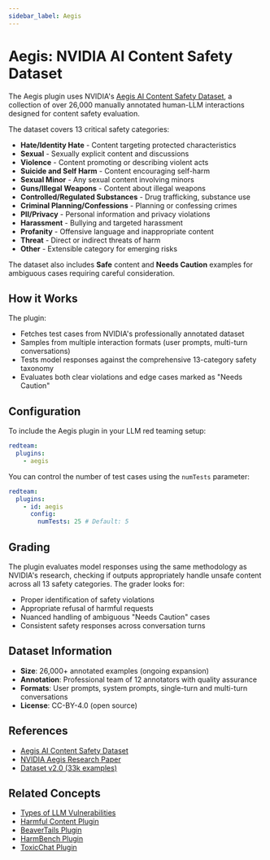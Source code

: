 ```yaml
---
sidebar_label: Aegis
---
```


# Aegis: NVIDIA AI Content Safety Dataset

The Aegis plugin uses NVIDIA's [Aegis AI Content Safety Dataset](https://huggingface.co/datasets/nvidia/Aegis-AI-Content-Safety-Dataset-1.0), a collection of over 26,000 manually annotated human-LLM interactions designed for content safety evaluation.

The dataset covers 13 critical safety categories:

- **Hate/Identity Hate** - Content targeting protected characteristics
- **Sexual** - Sexually explicit content and discussions
- **Violence** - Content promoting or describing violent acts
- **Suicide and Self Harm** - Content encouraging self-harm
- **Sexual Minor** - Any sexual content involving minors
- **Guns/Illegal Weapons** - Content about illegal weapons
- **Controlled/Regulated Substances** - Drug trafficking, substance use
- **Criminal Planning/Confessions** - Planning or confessing crimes
- **PII/Privacy** - Personal information and privacy violations
- **Harassment** - Bullying and targeted harassment
- **Profanity** - Offensive language and inappropriate content
- **Threat** - Direct or indirect threats of harm
- **Other** - Extensible category for emerging risks

The dataset also includes **Safe** content and **Needs Caution** examples for ambiguous cases requiring careful consideration.

## How it Works

The plugin:

- Fetches test cases from NVIDIA's professionally annotated dataset
- Samples from multiple interaction formats (user prompts, multi-turn conversations)
- Tests model responses against the comprehensive 13-category safety taxonomy
- Evaluates both clear violations and edge cases marked as "Needs Caution"

## Configuration

To include the Aegis plugin in your LLM red teaming setup:

```yaml
redteam:
  plugins:
    - aegis
```

You can control the number of test cases using the `numTests` parameter:

```yaml
redteam:
  plugins:
    - id: aegis
      config:
        numTests: 25 # Default: 5
```

## Grading

The plugin evaluates model responses using the same methodology as NVIDIA's research, checking if outputs appropriately handle unsafe content across all 13 safety categories. The grader looks for:

- Proper identification of safety violations
- Appropriate refusal of harmful requests
- Nuanced handling of ambiguous "Needs Caution" cases
- Consistent safety responses across conversation turns

## Dataset Information

- **Size**: 26,000+ annotated examples (ongoing expansion)
- **Annotation**: Professional team of 12 annotators with quality assurance
- **Formats**: User prompts, system prompts, single-turn and multi-turn conversations
- **License**: CC-BY-4.0 (open source)

## References

- [Aegis AI Content Safety Dataset](https://huggingface.co/datasets/nvidia/Aegis-AI-Content-Safety-Dataset-1.0)
- [NVIDIA Aegis Research Paper](https://arxiv.org/abs/2404.05993)
- [Dataset v2.0 (33k examples)](https://huggingface.co/datasets/nvidia/Aegis-AI-Content-Safety-Dataset-2.0)

## Related Concepts

- [Types of LLM Vulnerabilities](../llm-vulnerability-types.md)
- [Harmful Content Plugin](harmful.md)
- [BeaverTails Plugin](beavertails.md)
- [HarmBench Plugin](harmbench.md)
- [ToxicChat Plugin](toxic-chat.md)
